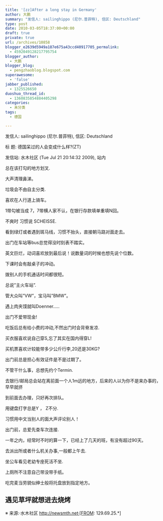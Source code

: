```yaml
---
title: '[zz]After a long stay in Germany'
author: 大鹏
summary: "发信人: sailinghippo (尼尔.普菲特), 信区: Deutschland"
type: post
date: 2010-03-05T18:37:00+00:00
draft: true
private: true
url: /archives/10858
blogger_e2639d5949a187e675a43ccd40917705_permalink:
  - 4592049128217795754
blogger_author:
  - 大鹏
blogger_blog:
  - pengzhaoblog.blogspot.com
superawesome:
  - 'false'
jabber_published:
  - 1325526650
duoshuo_thread_id:
  - 1360835854884405298
categories:
  - 未分类
tags:
  - 德国

---
```

发信人: sailinghippo (尼尔.普菲特), 信区: Deutschland
  
标 题: 德国呆过的人会变成什么样?(ZT)
  
发信站: 水木社区 (Tue Jul 21 20:14:32 2009), 站内

总在该打勾的地方划叉. 　
  
大声清理鼻涕。 　　
  
垃圾会不由自主分类. 　　
  
喜欢在人行道上骑车。
  
1带勾被当成 7，7带横人家不认，在银行存款填单重填N回。 　
  
不爽时 习惯说 SCHEISSE. 　
  
看到绿灯或者遇到斑马线，习惯不抬头，直接朝马路对面走去。
  
出门在车站等bus总觉得没时刻表不踏实。 　　
  
英文巨烂，动词喜欢放到最后说！说数量词的时候也想先说个位数。 　　
  
下课时会有敲桌子的冲动。 　　
  
拨别人的手机通话时间都很短。 　　
  
总说&#8221;主火车站&#8221;.
  
管大众叫&#8221;VW&#8221;，宝马叫&#8221;BMW&#8221;。
  
遇上肉夹馍就叫Doenner&#8230;.. 　　
  
出门不爱带现金!
  
吃饭后总有给小费的冲动,不然出门时会背脊发凉.
  
买衣服喜欢说自己穿S,忘了其实在国内得穿L! 　　
  
买机票喜欢计较能带多少公斤行李,20还是30KG? 　　
  
出门前总是担心有效证件是不是过期了。 　　
  
不管干什么事，总想先约个Termin. 　　
  
去银行/邮局总会站在离前面一个人1m远的地方，后来的人以为你不是来办事的，早早就挤
  
到前面去办理，只好再次排队。
  
用键盘打字总是Y ， Z不分. 　　
  
习惯用中文当别人的面大声评论别人！ 　
  
出门前，总爱先查车次连接. 　　
  
一年之内，经常时不时的算一下，已经上了几天的班，有没有超过90天。 　
  
去派出所或者什么机关办事,一般都上午去. 　　
  
坐公车看见老幼专座死活不坐. 　　
  
上厕所不注意自己带没带手纸。 　
  
吃完麦当劳貌似绅士般将托盘放到指定地方。 　　

## 遇见草坪就想进去烧烤

※ 来源:·水木社区 http://newsmth.net·[FROM: 129.69.25.*]
